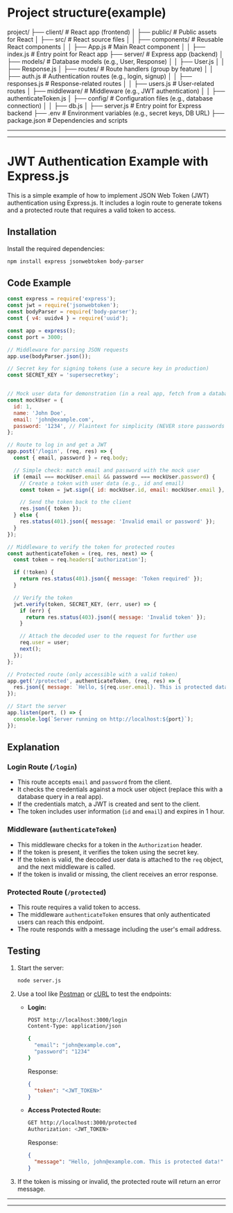 # Project structure(example)

project/
├── client/                # React app (frontend)
│   ├── public/            # Public assets for React
│   ├── src/               # React source files
│   │   ├── components/    # Reusable React components
│   │   ├── App.js         # Main React component
│   │   ├── index.js       # Entry point for React app
├── server/                # Express app (backend)
│   ├── models/            # Database models (e.g., User, Response)
│   │   ├── User.js
│   │   ├── Response.js
│   ├── routes/            # Route handlers (group by feature)
│   │   ├── auth.js        # Authentication routes (e.g., login, signup)
│   │   ├── responses.js   # Response-related routes
│   │   ├── users.js       # User-related routes
│   ├── middleware/        # Middleware (e.g., JWT authentication)
│   │   ├── authenticateToken.js
│   ├── config/            # Configuration files (e.g., database connection)
│   │   ├── db.js
│   ├── server.js          # Entry point for Express backend
├── .env                   # Environment variables (e.g., secret keys, DB URL)
├── package.json           # Dependencies and scripts


-------------------------------------------------------------------------------------
-------------------------------------------------------------------------------------

# JWT Authentication Example with Express.js

This is a simple example of how to implement JSON Web Token (JWT) authentication using Express.js. It includes a login route to generate tokens and a protected route that requires a valid token to access.

## Installation

Install the required dependencies:

```bash
npm install express jsonwebtoken body-parser
```

## Code Example

```javascript
const express = require('express');
const jwt = require('jsonwebtoken');
const bodyParser = require('body-parser');
const { v4: uuidv4 } = require('uuid');

const app = express();
const port = 3000;

// Middleware for parsing JSON requests
app.use(bodyParser.json());

// Secret key for signing tokens (use a secure key in production)
const SECRET_KEY = 'supersecretkey';


// Mock user data for demonstration (in a real app, fetch from a database)
const mockUser = {
  id: 1,
  name: 'John Doe',
  email: 'john@example.com',
  password: '1234', // Plaintext for simplicity (NEVER store passwords like this!)
};

// Route to log in and get a JWT
app.post('/login', (req, res) => {
  const { email, password } = req.body;

  // Simple check: match email and password with the mock user
  if (email === mockUser.email && password === mockUser.password) {
    // Create a token with user data (e.g., id and email)
    const token = jwt.sign({ id: mockUser.id, email: mockUser.email }, SECRET_KEY, { expiresIn: '1h' });

    // Send the token back to the client
    res.json({ token });
  } else {
    res.status(401).json({ message: 'Invalid email or password' });
  }
});

// Middleware to verify the token for protected routes
const authenticateToken = (req, res, next) => {
  const token = req.headers['authorization'];

  if (!token) {
    return res.status(401).json({ message: 'Token required' });
  }

  // Verify the token
  jwt.verify(token, SECRET_KEY, (err, user) => {
    if (err) {
      return res.status(403).json({ message: 'Invalid token' });
    }

    // Attach the decoded user to the request for further use
    req.user = user;
    next();
  });
};

// Protected route (only accessible with a valid token)
app.get('/protected', authenticateToken, (req, res) => {
  res.json({ message: `Hello, ${req.user.email}. This is protected data!` });
});

// Start the server
app.listen(port, () => {
  console.log(`Server running on http://localhost:${port}`);
});
```

## Explanation

### Login Route (`/login`)
- This route accepts `email` and `password` from the client.
- It checks the credentials against a mock user object (replace this with a database query in a real app).
- If the credentials match, a JWT is created and sent to the client.
- The token includes user information (`id` and `email`) and expires in 1 hour.

### Middleware (`authenticateToken`)
- This middleware checks for a token in the `Authorization` header.
- If the token is present, it verifies the token using the secret key.
- If the token is valid, the decoded user data is attached to the `req` object, and the next middleware is called.
- If the token is invalid or missing, the client receives an error response.

### Protected Route (`/protected`)
- This route requires a valid token to access.
- The middleware `authenticateToken` ensures that only authenticated users can reach this endpoint.
- The route responds with a message including the user's email address.

## Testing

1. Start the server:
   ```bash
   node server.js
   ```

2. Use a tool like [Postman](https://www.postman.com/) or [cURL](https://curl.se/) to test the endpoints:

   - **Login:**
     ```bash
     POST http://localhost:3000/login
     Content-Type: application/json

     {
       "email": "john@example.com",
       "password": "1234"
     }
     ```

     Response:
     ```json
     {
       "token": "<JWT_TOKEN>"
     }
     ```

   - **Access Protected Route:**
     ```bash
     GET http://localhost:3000/protected
     Authorization: <JWT_TOKEN>
     ```

     Response:
     ```json
     {
       "message": "Hello, john@example.com. This is protected data!"
     }
     ```

3. If the token is missing or invalid, the protected route will return an error message.

-------------------------------------------------------------------------------------
-------------------------------------------------------------------------------------
